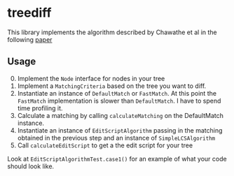 # treediff

This library implements the algorithm described by Chawathe et al in the following [paper](http://citeseerx.ist.psu.edu/viewdoc/download?doi=10.1.1.574.7411&rep=rep1&type=pdf)

## Usage

0. Implement the `Node` interface for nodes in your tree
1. Implement a `MatchingCriteria` based on the tree you want to diff.
2. Instantiate an instance of `DefaultMatch` or `FastMatch`. At this point the `FastMatch` implementation is slower than `DefaultMatch`. I have to spend time profiling it.
3. Calculate a matching by calling `calculateMatching` on the DefaultMatch instance.
4. Instantiate an instance of `EditScriptAlgorithm` passing in the matching obtained in the previous step and an instance of `SimpleLCSAlgorithm`
5. Call `calculateEditScript` to get a the edit script for your tree

Look at `EditScriptAlgorithmTest.case1()` for an example of what your code should look like. 
